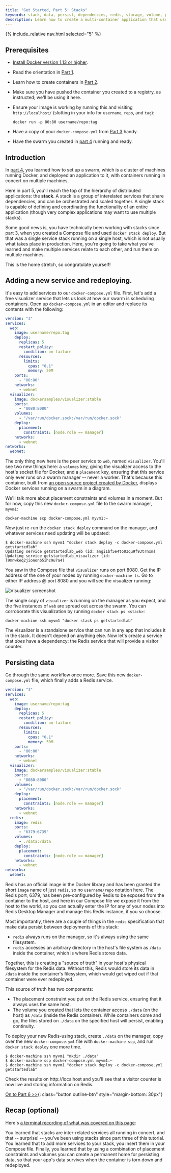 ```yaml
---
title: "Get Started, Part 5: Stacks"
keywords: stack, data, persist, dependencies, redis, storage, volume, port
description: Learn how to create a multi-container application that uses all the machines in a cluster.
---
```


{% include_relative nav.html selected="5" %}

## Prerequisites

- [Install Docker version 1.13 or higher](/engine/installation/).
- Read the orientation in [Part 1](index.md).
- Learn how to create containers in [Part 2](part2.md).
- Make sure you have pushed the container you created to a registry, as
  instructed; we'll be using it here.
- Ensure your image is working by
  running this and visiting `http://localhost/` (slotting in your info for
  `username`, `repo`, and `tag`):

  ```
  docker run -p 80:80 username/repo:tag
  ```
- Have a copy of your `docker-compose.yml` from [Part 3](part3.md) handy.
- Have the swarm you created in [part 4](part4.md) running and ready.

## Introduction

In [part 4](part4.md), you learned how to set up a swarm, which is a cluster of
machines running Docker, and deployed an application to it, with containers
running in concert on multiple machines.

Here in part 5, you'll reach the top of the hierarchy of distributed
applications: the **stack**. A stack is a group of interelated services that
share dependencies, and can be orchestrated and scaled together. A single stack
is capable of defining and coordinating the functionality of an entire
application (though very complex applications may want to use multiple stacks).

Some good news is, you have technically been working with stacks since part 3,
when you created a Compose file and used `docker stack deploy`. But that was a
single service stack running on a single host, which is not usually what takes
place in production. Here, you're going to take what you've learned and make
multiple services relate to each other, and run them on multiple machines.

This is the home stretch, so congratulate yourself!

## Adding a new service and redeploying.

It's easy to add services to our `docker-compose.yml` file. First, let's add
a free visualizer service that lets us look at how our swarm is scheduling
containers. Open up `docker-compose.yml` in an editor and replace its contents
with the following:

```yaml
version: "3"
services:
  web:
    image: username/repo:tag
    deploy:
      replicas: 5
      restart_policy:
        condition: on-failure
      resources:
        limits:
          cpus: "0.1"
          memory: 50M
    ports:
      - "80:80"
    networks:
      - webnet
  visualizer:
    image: dockersamples/visualizer:stable
    ports:
      - "8080:8080"
    volumes:
      - "/var/run/docker.sock:/var/run/docker.sock"
    deploy:
      placement:
        constraints: [node.role == manager]
    networks:
      - webnet
networks:
  webnet:
```

The only thing new here is the peer service to `web`, named `visualizer`. You'll
see two new things here: a `volumes` key, giving the visualizer access to the
host's socket file for Docker, and a `placement` key, ensuring that this service
only ever runs on a swarm manager -- never a worker. That's because this
container, built from [an open source project created by
Docker](https://github.com/ManoMarks/docker-swarm-visualizer), displays Docker
services running on a swarm in a diagram.

We'll talk more about placement constraints and volumes in a moment. But for
now, copy this new `docker-compose.yml` file to the swarm manager, `myvm1`:

```
docker-machine scp docker-compose.yml myvm1:~
```

Now just re-run the `docker stack deploy` command on the manager, and whatever
services need updating will be updated:

```
$ docker-machine ssh myvm1 "docker stack deploy -c docker-compose.yml getstartedlab"
Updating service getstartedlab_web (id: angi1bf5e4to03qu9f93trnxm)
Updating service getstartedlab_visualizer (id: l9mnwkeq2jiononb5ihz9u7a4)
```

You saw in the Compose file that `visualizer` runs on port 8080. Get the IP
address of the one of your nodes by running `docker-machine ls`. Go to either IP
address @ port 8080 and you will see the visualizer running:

![Visualizer screenshot](get-started-visualizer1.png)

The single copy of `visualizer` is running on the manager as you expect, and the
five instances of `web` are spread out across the swarm. You can corroborate
this visualization by running `docker stack ps <stack>`:

```
docker-machine ssh myvm1 "docker stack ps getstartedlab"
```

The visualizer is a standalone service that can run in any app that includes it
in the stack. It doesn't depend on anything else. Now let's create a service
that *does* have a dependency: the Redis service that will provide a visitor
counter.


## Persisting data

Go through the same workflow once more. Save this new `docker-compose.yml` file,
which finally adds a Redis service.

```yaml
version: "3"
services:
  web:
    image: username/repo:tag
    deploy:
      replicas: 5
      restart_policy:
        condition: on-failure
      resources:
        limits:
          cpus: "0.1"
          memory: 50M
    ports:
      - "80:80"
    networks:
      - webnet
  visualizer:
    image: dockersamples/visualizer:stable
    ports:
      - "8080:8080"
    volumes:
      - "/var/run/docker.sock:/var/run/docker.sock"
    deploy:
      placement:
        constraints: [node.role == manager]
    networks:
      - webnet
  redis:
    image: redis
    ports:
      - "6379:6739"
    volumes:
      - ./data:/data
    deploy:
      placement:
        constraints: [node.role == manager]
    networks:
      - webnet
networks:
  webnet:
```

Redis has an official image in the Docker library and has been granted the short
`image` name of just `redis`, so no `username/repo` notation here. The Redis
port, 6379, has been pre-configured by Redis to be exposed from the container to
the host, and here in our Compose file we expose it from the host to the world,
so you can actually enter the IP for any of your nodes into Redis Desktop
Manager and manage this Redis instance, if you so choose.

Most importantly, there are a couple of things in the `redis` specification that
make data persist between deployments of this stack:

- `redis` always runs on the manager, so it's always using the same filesystem.
- `redis` accesses an arbitrary directory in the host's file system as `/data`
  inside the container, which is where Redis stores data.

Together, this is creating a "source of truth" in your host's physical
filesystem for the Redis data. Without this, Redis would store its data in
`/data` inside the container's filesystem, which would get wiped out if that
container were ever redeployed.

This source of truth has two components:

- The placement constraint you put on the Redis service, ensuring that it
  always uses the same host.
- The volume you created that lets the container access `./data` (on the host)
  as `/data` (inside the Redis container). While containers come and go, the
  files stored on `./data` on the specified host will persist, enabling
  continuity.

To deploy your new Redis-using stack, create `./data` on the manager, copy over
the new `docker-compose.yml` file with `docker-machine scp`, and run
`docker stack deploy` one more time.

```
$ docker-machine ssh myvm1 "mkdir ./data"
$ docker-machine scp docker-compose.yml myvm1:~
$ docker-machine ssh myvm1 "docker stack deploy -c docker-compose.yml getstartedlab"
```

Check the results on http://localhost and you'll see that a visitor counter is
now live and storing information on Redis.

[On to Part 6 >>](part6.md){: class="button outline-btn" style="margin-bottom: 30px"}

## Recap (optional)

Here's [a terminal recording of what was covered on this page](https://asciinema.org/a/113840):

<script type="text/javascript" src="https://asciinema.org/a/113840.js" speed="2" id="asciicast-113840" async></script>

You learned that stacks are inter-related services all running in concert, and
that -- surprise! -- you've been using stacks since part three of this tutorial.
You learned that to add more services to your stack, you insert them in your
Compose file. Finally, you learned that by using a combination of placement
constraints and volumes you can create a permanent home for persisting data, so
that your app's data survives when the container is torn down and redeployed.
